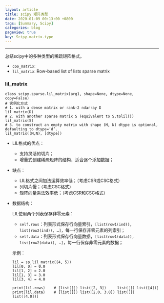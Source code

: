 ```yaml
---
layout: article
title: scipy 矩阵类型
date: 2020-01-09 00:13:00 +0800
tags: [Summary, Scipy]
categories: blog
pageview: true
key: Scipy-matrix-type
---
```




------
总结scipy中的多种类型的稀疏矩阵格式。

- `coo_matrix`: 
- `lil_matrix`: Row-based list of lists sparse matrix



### lil_matrix

```
class scipy.sparse.lil_matrix(arg1, shape=None, dtype=None, copy=False)
# 实例化方式
# 1. with a dense matrix or rank-2 ndarray D
lil_matrix(D)
# 2. with another sparse matrix S (equivalent to S.tolil())
lil_matrix(S)
# 3. to construct an empty matrix with shape (M, N) dtype is optional, defaulting to dtype=’d’.
lil_matrix((M,N), [dtype])
```

- LIL格式的优点：
  - 支持灵活的切片；
  - 增量式创建稀疏矩阵的结构，适合逐个添加数据；
- 缺点：
  - LIL格式之间加法运算效率低；（考虑CSR或CSC格式）
  - 列切片慢；（考虑CSC格式）
  - 矩阵向量乘法效率低；（考虑CSR和CSC格式）

- 数据结构：

  LIL使用两个列表保存非零元素：

  - `self.rows`：列表形式保存行向量索引，`[list(row1(ind)), list(row2(ind)), …]`，每一行保存非零元素的列索引；
  - `self.data`：列表形式保存行向量数据，`[list(row1(data)), list(row2(data)), …]`，每一行保存非零元素的数据；

  示例：

  ```
  lil = sp.lil_matrix((4, 5))
  lil[0, 0] = 0.0
  lil[1, 2] = 2.0
  lil[1, 3] = 3.0
  lil[3, 4] = 4.0
  
  print(lil.rows)    # [list([]) list([2, 3])     list([]) list([4])]
  print(lil.data)    # [list([]) list([2.0, 3.0]) list([]) list([4.0])]
  ```

  